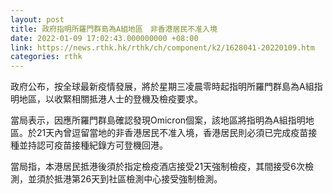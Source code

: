 ```yaml
---
layout: post
title: 政府指明所羅門群島為A組地區　非香港居民不准入境
date: 2022-01-09 17:02:43.000000000 +08:00
link: https://news.rthk.hk/rthk/ch/component/k2/1628041-20220109.htm
categories: rthk
---
```


政府公布，按全球最新疫情發展，將於星期三凌晨零時起指明所羅門群島為A組指明地區，以收緊相關抵港人士的登機及檢疫要求。
 
當局表示，因應所羅門群島確認發現Omicron個案，該地區將指明為A組指明地區。於21天內曾逗留當地的非香港居民不准入境，香港居民則必須已完成疫苗接種並持認可疫苗接種紀錄方可登機回港。

當局指，本港居民抵港後須於指定檢疫酒店接受21天強制檢疫，其間接受6次檢測，並須於抵港第26天到社區檢測中心接受強制檢測。
